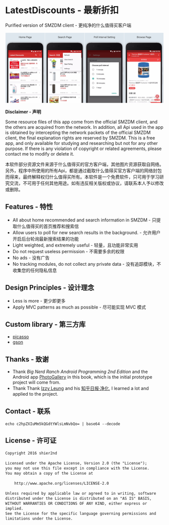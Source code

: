 # LatestDiscounts - 最新折扣

Purified version of SMZDM client - 更纯净的什么值得买客户端

![LatestDiscounts](https://raw.githubusercontent.com/shier2nd/LatestDiscounts/master/LatestDiscounts.jpg)

__Disclaimer - 声明__  

Some resource files of this app come from the official SMZDM client, and the others are acquired from the network. In addition, all Api used in the app is obtained by intercepting the network packets of the official SMZDM client, the final explanation rights are reserved by SMZDM. This is a free app, and only available for studying and researching but not for any other purpose. If there is any violation of copyright or related agreements, please contact me to modify or delete it.

本软件部分资源文件来源于什么值得买的官方客户端，其他图片资源获取自网络。另外，程序中所使用的所有Api，都是通过截取什么值得买官方客户端的网络封包而得来，最终解释权归什么值得买所有。本软件是一个免费软件，只可用于学习研究交流，不可用于任何其他用途。如有违反相关版权或协议，请联系本人予以修改或删除。

## Features - 特性

- All about home recommended and search information in SMZDM - 只提取什么值得买的首页推荐和搜索信
- Allow users to poll for new search results in the background. - 允许用户开启后台轮询最新搜索结果的功能
- Light weighted, and extremely useful - 轻量，且功能非常实用
- Do not request useless permission - 不需要多余的权限
- No ads - 没有广告
- No tracking modules, do not collect any private data - 没有追踪模块，不收集您的任何隐私信息

## Design Principles - 设计理念

- Less is more - 更少即更多
- Apply MVC patterns as much as possible - 尽可能实现 MVC 模式

## Custom library - 第三方库

- [picasso](https://github.com/square/picasso)
- [gson](https://github.com/google/gson)

## Thanks - 致谢

- Thank *Big Nerd Ranch Android Programming 2nd Edition* and the Android app [PhotoGallery](https://github.com/shier2nd/bnr-PhotoGallery) in this book, which is the initial prototype project will come from.
- Thank Thank [Izzy Leung](https://github.com/izzyleung) and his [知乎日报·净化](https://github.com/izzyleung/ZhihuDailyPurify), I learned a lot and applied to the project.

## Contact - 联系

`echo c2hpZXIuMm5kQGdtYWlsLmNvbQo= | base64 --decode`


## License - 许可证
    Copyright 2016 shier2nd

    Licensed under the Apache License, Version 2.0 (the "License");
    you may not use this file except in compliance with the License.
    You may obtain a copy of the License at

        http://www.apache.org/licenses/LICENSE-2.0

    Unless required by applicable law or agreed to in writing, software
    distributed under the License is distributed on an "AS IS" BASIS,
    WITHOUT WARRANTIES OR CONDITIONS OF ANY KIND, either express or implied.
    See the License for the specific language governing permissions and
    limitations under the License.
